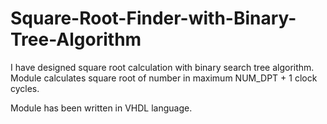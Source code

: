 # Square-Root-Finder-with-Binary-Tree-Algorithm
I have designed square root calculation with binary search tree algorithm.
Module calculates square root of number in maximum NUM_DPT + 1 clock cycles.

Module has been written in VHDL language.
